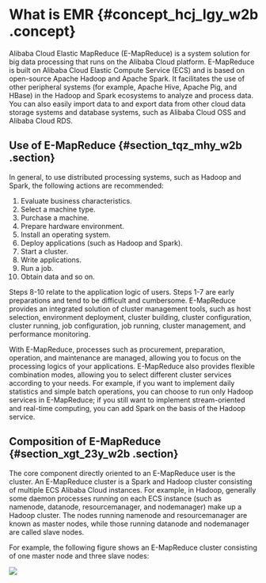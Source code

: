 # What is EMR {#concept_hcj_lgy_w2b .concept}

Alibaba Cloud Elastic MapReduce \(E-MapReduce\) is a system solution for big data processing that runs on the Alibaba Cloud platform. E-MapReduce is built on Alibaba Cloud Elastic Compute Service \(ECS\) and is based on open-source Apache Hadoop and Apache Spark. It facilitates the use of other peripheral systems \(for example, Apache Hive, Apache Pig, and HBase\) in the Hadoop and Spark ecosystems to analyze and process data. You can also easily import data to and export data from other cloud data storage systems and database systems, such as Alibaba Cloud OSS and Alibaba Cloud RDS.

## Use of E-MapReduce {#section_tqz_mhy_w2b .section}

In general, to use distributed processing systems, such as Hadoop and Spark, the following actions are recommended:

1.  Evaluate business characteristics.
2.  Select a machine type.
3.  Purchase a machine.
4.  Prepare hardware environment.
5.  Install an operating system.
6.  Deploy applications \(such as Hadoop and Spark\).
7.  Start a cluster.
8.  Write applications.
9.  Run a job.
10. Obtain data and so on.

Steps 8-10 relate to the application logic of users. Steps 1-7 are early preparations and tend to be difficult and cumbersome. E-MapReduce provides an integrated solution of cluster management tools, such as host selection, environment deployment, cluster building, cluster configuration, cluster running, job configuration, job running, cluster management, and performance monitoring.

With E-MapReduce, processes such as procurement, preparation, operation, and maintenance are managed, allowing you to focus on the processing logics of your applications. E-MapReduce also provides flexible combination modes, allowing you to select different cluster services according to your needs. For example, if you want to implement daily statistics and simple batch operations, you can choose to run only Hadoop services in E-MapReduce; if you still want to implement stream-oriented and real-time computing, you can add Spark on the basis of the Hadoop service.

## Composition of E-MapReduce {#section_xgt_23y_w2b .section}

The core component directly oriented to an E-MapReduce user is the cluster. An E-MapReduce cluster is a Spark and Hadoop cluster consisting of multiple ECS Alibaba Cloud instances. For example, in Hadoop, generally some daemon processes running on each ECS instance \(such as namenode, datanode, resourcemanager, and nodemanager\) make up a Hadoop cluster. The nodes running namenode and resourcemanager are known as master nodes, while those running datanode and nodemanager are called slave nodes.

For example, the following figure shows an E-MapReduce cluster consisting of one master node and three slave nodes:

![](http://static-aliyun-doc.oss-cn-hangzhou.aliyuncs.com/assets/img/17824/15432191089988_en-US.jpg)

